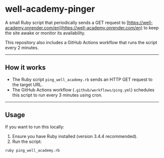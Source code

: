 # well-academy-pinger

A small Ruby script that periodically sends a GET request to [https://well-academy.onrender.com/en](https://well-academy.onrender.com/en) to keep the site awake or monitor its availability.

This repository also includes a GitHub Actions workflow that runs the script every 2 minutes.

---

## How it works

- The Ruby script `ping_well_academy.rb` sends an HTTP GET request to the target URL.
- The GitHub Actions workflow (`.github/workflows/ping.yml`) schedules this script to run every 3 minutes using cron.

---

## Usage

If you want to run this locally:

1. Ensure you have Ruby installed (version 3.4.4 recommended).
2. Run the script:

```bash
ruby ping_well_academy.rb
